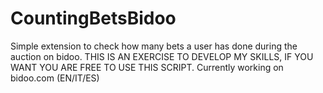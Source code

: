 # CountingBetsBidoo
Simple extension to check how many bets a user has done during the auction on bidoo.
THIS IS AN EXERCISE TO DEVELOP MY SKILLS, IF YOU WANT YOU ARE FREE TO USE THIS SCRIPT.
Currently working on bidoo.com (EN/IT/ES)
